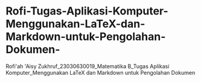 # Rofi-Tugas-Aplikasi-Komputer-Menggunakan-LaTeX-dan-Markdown-untuk-Pengolahan-Dokumen-
Rofi'ah 'Aisy Zukhruf_23030630019_Matematika B_Tugas Aplikasi Komputer_Menggunakan LaTeX dan Markdown untuk Pengolahan Dokumen
